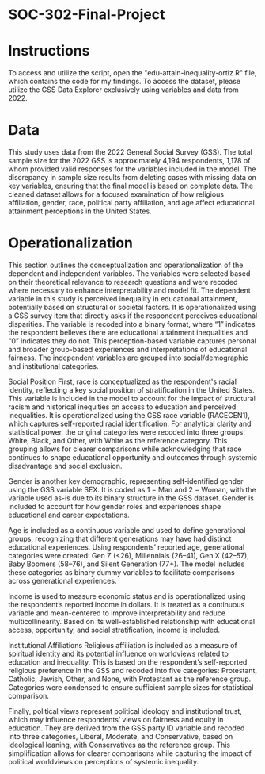 # SOC-302-Final-Project
# Instructions
To access and utilize the script, open the "edu-attain-inequality-ortiz.R" file, which contains the code for my findings. To access the dataset, please utilize the GSS Data Explorer exclusively using variables and data from 2022.
# Data
This study uses data from the 2022 General Social Survey (GSS).  The total sample size for the 2022 GSS is approximately 4,194 respondents, 1,178 of whom provided valid responses for the variables included in the model. The discrepancy in sample size results from deleting cases with missing data on key variables, ensuring that the final model is based on complete data. The cleaned dataset allows for a focused examination of how religious affiliation, gender, race, political party affiliation, and age affect educational attainment perceptions in the United States.
# Operationalization
This section outlines the conceptualization and operationalization of the dependent and independent variables. The variables were selected based on their theoretical relevance to research questions and were recoded where necessary to enhance interpretability and model fit. The dependent variable in this study is perceived inequality in educational attainment, potentially based on structural or societal factors. It is operationalized using a GSS survey item that directly asks if the respondent perceives educational disparities. The variable is recoded into a binary format, where “1” indicates the respondent believes there are educational attainment inequalities and “0” indicates they do not. This perception-based variable captures personal and broader group-based experiences and interpretations of educational fairness. The independent variables are grouped into social/demographic and institutional categories. 

Social Position
First, race is conceptualized as the respondent's racial identity, reflecting a key social position of stratification in the United States. This variable is included in the model to account for the impact of structural racism and historical inequities on access to education and perceived inequalities. It is operationalized using the GSS race variable (RACECEN1), which captures self-reported racial identification. For analytical clarity and statistical power, the original categories were recoded into three groups: White, Black, and Other, with White as the reference category. This grouping allows for clearer comparisons while acknowledging that race continues to shape educational opportunity and outcomes through systemic disadvantage and social exclusion.

Gender is another key demographic, representing self-identified gender using the GSS variable SEX. It is coded as 1 = Man and 2 = Woman, with the variable used as-is due to its binary structure in the GSS dataset. Gender is included to account for how gender roles and experiences shape educational and career expectations.

Age is included as a continuous variable and used to define generational groups, recognizing that different generations may have had distinct educational experiences. Using respondents’ reported age, generational categories were created: Gen Z (<26), Millennials (26–41), Gen X (42–57), Baby Boomers (58–76), and Silent Generation (77+). The model includes these categories as binary dummy variables to facilitate comparisons across generational experiences. 

Income is used to measure economic status and is operationalized using the respondent’s reported income in dollars. It is treated as a continuous variable and mean-centered to improve interpretability and reduce multicollinearity. Based on its well-established relationship with educational access, opportunity, and social stratification, income is included. 

Institutional Affiliations 
Religious affiliation is included as a measure of spiritual identity and its potential influence on worldviews related to education and inequality. This is based on the respondent’s self-reported religious preference in the GSS and recoded into five categories: Protestant, Catholic, Jewish, Other, and None, with Protestant as the reference group. Categories were condensed to ensure sufficient sample sizes for statistical comparison.

Finally, political views represent political ideology and institutional trust, which may influence respondents’ views on fairness and equity in education. They are derived from the GSS party ID variable and recoded into three categories, Liberal, Moderate, and Conservative, based on ideological leaning, with Conservatives as the reference group. This simplification allows for clearer comparisons while capturing the impact of political worldviews on perceptions of systemic inequality.

